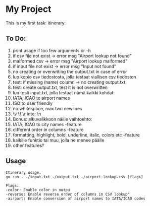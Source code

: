 # My Project

This is my first task: itinerary.

## To Do:

1. print usage if too few arguments or -h  
2. if csv file not exist -> error msg "Airport lookup not found"  
3. malformed csv -> error msg "Airport lookup malformed"  
4. if input file not exist -> error msg "Input not found"  
5. no creating or overwriting the output.txt in case of error  
6. luo kopio csv tiedostosta, jolla testaat viallisen csv tiedoston  
7. test: if missing (name) column -> no creating output.txt  
8. test: create output.txt, test it is not overwritten  
9. luo testi input.txt, jolla testaat nämä kaikki kohdat:  
10. IATA, ICAO to airport names  
11. ISO to user friendly  
12. no whitespace, max two newlines  
13. \v \f \r into: \n
14. Bonus: alkuvalikkoon näille vaihtoehto:  
15. IATA, ICAO to city names -feature  
16. different order in columns -feature  
17. formatting, highlight, bold, underline, italic, colors etc -feature  
18. kaikille funktio tai muu, jolla ne menee päälle  
19. other features?

## Usage

```
Itinerary usage:
go run . ./input.txt ./output.txt ./airport-lookup.csv [flags]

Flags:
-color: Enable color in outpu
-reverse: Enable reverse order of columns in CSV lookup"
-airport: Enable conversion of airport names to IATA/ICAO codes

```

